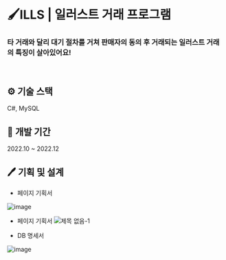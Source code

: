 # 🖌️ILLS | 일러스트 거래 프로그램

### 타 거래와 달리 대기 절차를 거쳐 판매자의 동의 후 거래되는 일러스트 거래의 특징이 살아있어요!
<br/> 

## ⚙️ 기술 스택
C#, MySQL
<br/>

## 📅 개발 기간
2022.10 ~ 2022.12
<br/>

## 🖊️ 기획 및 설계
* 페이지 기획서
  
![image](https://github.com/user-attachments/assets/30015363-7e03-45fd-ba62-9e81c9fc67fb)


* 페이지 기획서 
![제목 없음-1](https://github.com/user-attachments/assets/054fb21c-787f-4210-9e63-a944a37b4f3e)


* DB 명세서
  
![image](https://github.com/user-attachments/assets/9e86052c-f06e-47b2-a29d-7e736cc75056)
